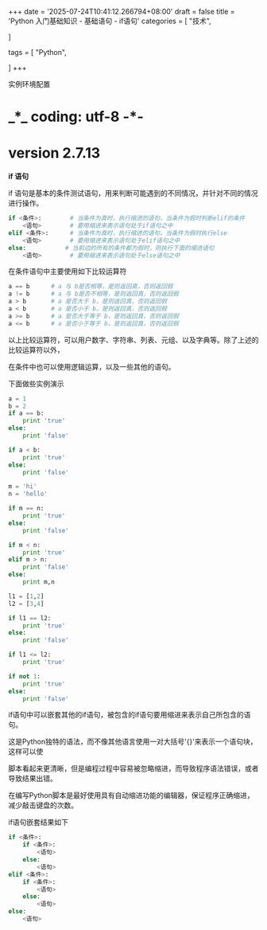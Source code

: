 +++
date = '2025-07-24T10:41:12.266794+08:00'
draft = false
title = 'Python 入门基础知识 - 基础语句 - if语句'
categories = [
    "技术",

]

tags = [
    "Python",

]
+++

实例环境配置

# \_\*\_ coding: utf-8 -\*-

# version 2.7.13

**if 语句**

if 语句是基本的条件测试语句，用来判断可能遇到的不同情况，并针对不同的情况进行操作。

```py
if <条件>:		# 当条件为真时，执行缩进的语句，当条件为假时判断elif的条件
	<语句>		# 要用缩进来表示语句处于if语句之中
elif <条件>:		# 当条件为真时，执行缩进的语句，当条件为假时执行else
	<语句>		# 要用缩进来表示语句处于elif语句之中
else:			# 当前边的所有的条件都为假时，则执行下面的缩进语句
	<语句>		# 要用缩进来表示语句处于else语句之中
```

在条件语句中主要使用如下比较运算符

```py
a == b		# a 与 b是否相等，是则返回真，否则返回假
a != b 		# a 与 b是否不相等，是则返回真，否则返回假
a > b 		# a 是否大于 b，是则返回真，否则返回假
a < b 		# a 是否小于 b，是则返回真，否则返回假
a >= b 		# a 是否大于等于 b，是则返回真，否则返回假
a <= b 		# a 是否小于等于 b，是则返回真，否则返回假
```

以上比较运算符，可以用户数字、字符串、列表、元组、以及字典等。除了上述的比较运算符以外，

在条件中也可以使用逻辑运算，以及一些其他的语句。

下面做些实例演示

```py
a = 1
b = 2
if a == b:
	print 'true'
else:
	print 'false'

if a < b:
	print 'true'
else:
	print 'false'

m = 'hi'
n = 'hello'

if m == n:
	print 'true'
else:
	print 'false'

if m < n:
	print 'true'
elif m > n:
	print 'false'
else:
	print m,n

l1 = [1,2]
l2 = [3,4]

if l1 == l2:
	print 'true'
else:
	print 'false'

if l1 <= l2:
	print 'true'

if not 1:
	print 'true'
else:
	print 'false'  

```

if语句中可以嵌套其他的if语句，被包含的if语句要用缩进来表示自己所包含的语句。

这是Python独特的语法，而不像其他语言使用一对大括号'{}'来表示一个语句块，这样可以使

脚本看起来更清晰，但是编程过程中容易被忽略缩进，而导致程序语法错误，或者导致结果出错。

在编写Python脚本是最好使用具有自动缩进功能的编辑器，保证程序正确缩进，减少敲击键盘的次数。

if语句嵌套结果如下

```py
if <条件>:
	if <条件>:
		<语句>
	else:
		<语句>
elif <条件>:
	if <条件>:
		<语句>
	else:
		<语句>
else:
	<语句>  

```
